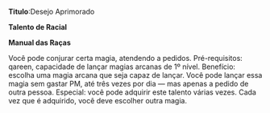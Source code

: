**Titulo**:Desejo Aprimorado

**Talento de Racial**

**Manual das Raças**

 Você pode conjurar certa magia, atendendo a pedidos. Pré-requisitos: qareen, capacidade de lançar magias arcanas de 1º nível. Benefício: escolha uma magia arcana que seja capaz de lançar. Você pode lançar essa magia sem gastar PM, até três vezes por dia — mas apenas a pedido de outra pessoa. Especial: você pode adquirir este talento várias vezes. Cada vez que é adquirido, você deve escolher outra magia.
